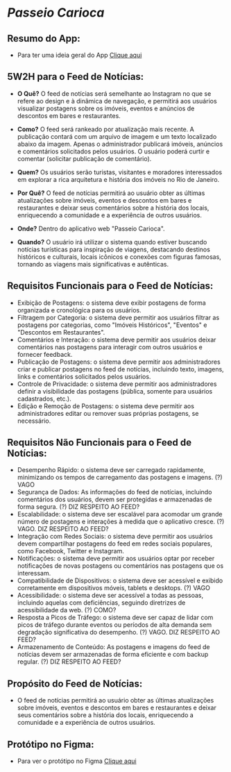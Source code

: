 # ***Passeio Carioca***

## **Resumo do App:**
- Para ter uma ideia geral do App [Clique aqui](https://github.com/GuiBMA/Front-End/blob/main/Resumo%20do%20App%20Passeio%20Carioca)

## 5W2H para o Feed de Notícias:

- **O Quê?** O feed de notícias será semelhante ao Instagram no que se refere ao design e à dinâmica de navegação, e permitirá aos usuários visualizar postagens sobre os imóveis, eventos e anúncios de descontos em bares e restaurantes.

- **Como?** O feed será rankeado por atualização mais recente. A publicação contará com um arquivo de imagem e um texto localizado abaixo da imagem. Apenas o administrador publicará imóveis, anúncios e comentários solicitados pelos usuários. O usuário poderá curtir e comentar (solicitar publicação de comentário).

- **Quem?** Os usuários serão turistas, visitantes e moradores interessados em explorar a rica arquitetura e história dos imóveis no Rio de Janeiro.

- **Por Quê?** O feed de notícias permitirá ao usuário obter as últimas atualizações sobre imóveis, eventos e descontos em bares e restaurantes e deixar seus comentários sobre a história dos locais, enriquecendo a comunidade e a experiência de outros usuários.

- **Onde?** Dentro do aplicativo web "Passeio Carioca".

- **Quando?** O usuário irá utilizar o sistema quando estiver buscando notícias turísticas para inspiração de viagens, destacando destinos históricos e culturais, locais icônicos e conexões com figuras famosas, tornando as viagens mais significativas e autênticas.

## Requisitos Funcionais para o Feed de Notícias:

   - Exibição de Postagens: o sistema deve exibir postagens de forma organizada e cronológica para os usuários.
   - Filtragem por Categoria: o sistema deve permitir aos usuários filtrar as postagens por categorias, como "Imóveis Históricos", "Eventos" e "Descontos em Restaurantes".
   - Comentários e Interação: o sistema deve permitir aos usuários deixar comentários nas postagens para interagir com outros usuários e fornecer feedback.
   - Publicação de Postagens: o sistema deve permitir aos administradores criar e publicar postagens no feed de notícias, incluindo texto, imagens, links e comentários solicitados pelos usuários.
   - Controle de Privacidade: o sistema deve permitir aos administradores definir a visibilidade das postagens (pública, somente para usuários cadastrados, etc.).
   - Edição e Remoção de Postagens: o sistema deve permitir aos administradores editar ou remover suas próprias postagens, se necessário.

## Requisitos Não Funcionais para o Feed de Notícias:

   - Desempenho Rápido: o sistema deve ser carregado rapidamente, minimizando os tempos de carregamento das postagens e imagens. (?) VAGO
   - Segurança de Dados: As informações do feed de notícias, incluindo comentários dos usuários, devem ser protegidas e armazenadas de forma segura. (?) DIZ RESPEITO AO FEED?
   - Escalabilidade: o sistema deve ser escalável para acomodar um grande número de postagens e interações à medida que o aplicativo cresce. (?) VAGO. DIZ RESPEITO AO FEED?
   - Integração com Redes Sociais: o sistema deve permitir aos usuários devem compartilhar postagens do feed em redes sociais populares, como Facebook, Twitter e Instagram.
   - Notificações: o sistema deve permitir aos usuários optar por receber notificações de novas postagens ou comentários nas postagens que os interessam.
   - Compatibilidade de Dispositivos: o sistema deve ser acessível e exibido corretamente em dispositivos móveis, tablets e desktops. (?) VAGO
   - Acessibilidade: o sistema deve ser acessível a todas as pessoas, incluindo aquelas com deficiências, seguindo diretrizes de acessibilidade da web. (?) COMO?
   - Resposta a Picos de Tráfego: o sistema deve ser capaz de lidar com picos de tráfego durante eventos ou períodos de alta demanda sem degradação significativa do desempenho. (?) VAGO. DIZ RESPEITO AO FEED?
   - Armazenamento de Conteúdo: As postagens e imagens do feed de notícias devem ser armazenadas de forma eficiente e com backup regular. (?) DIZ RESPEITO AO FEED?

## Propósito do Feed de Notícias:
  - O feed de notícias permitirá ao usuário obter as últimas atualizações sobre imóveis, eventos e descontos em bares e restaurantes e deixar seus comentários sobre a história dos locais, enriquecendo a comunidade e a experiência de outros usuários.

## Protótipo no Figma:

  - Para ver o protótipo no Figma [Clique aqui](https://www.figma.com/file/TZKPPiPGJN272c5gvNoLDU/Untitled?type=design&node-id=0%3A1&mode=design&t=a8n63SUSurKuNbyY-1)
